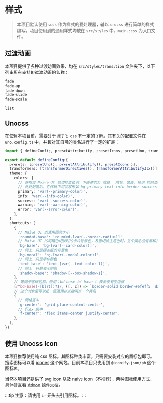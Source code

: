 # 样式

> 本项目默认使用 `scss` 作为样式的预处理器，辅以 `unocss` 进行简单的样式编写。项目使用到的通用样式均放在 `src/styles` 中，`main.scss` 为入口文件。

## 过渡动画

本项目提供了多种过渡动画效果，均在 `src/styles/transition` 文件夹下，以下列出所有支持的过渡动画的名称：
```bash
fade
fade-up
fade-down
fade-slide
fade-scale

list
```

## Unocss

在使用本项目前，需要对于 `原子化 css` 有一定的了解。其有关的配置文件在 `uno.config.ts` 中，并且对其自带的类名进行了一定的扩展：

```ts
import { defineConfig, presetAttributify, presetIcons, presetUno, transformerAttributifyJsx, transformerDirectives } from 'unocss'

export default defineConfig({
  presets: [presetUno(), presetAttributify(), presetIcons()],
  transformers: [transformerDirectives(), transformerAttributifyJsx()],
  theme: {
    colors: {
      // 获取到 Naive UI 使用的主色调、下面依次为 信息、 成功、警告、错误 的颜色。
      // 此处配置后，在代码中可以写形如 bg-primary text-info border-success 等样式类名
      primary: 'var(--primary-color)',
      info: 'var(--info-color)',
      success: 'var(--success-color)',
      warning: 'var(--warning-color)',
      error: 'var(--error-color)',
    },
  },
  shortcuts: [
    {
      // Naive UI 的通用圆角大小
      'rounded-base': 'rounded-[var(--border-radius)]',
      // Naive UI 的明暗色切换时的卡片背景色，及当切换主题色时，这个类名会有黑和白两种颜色
      'bg-base': 'bg-[var(--card-color)]',
      // 同上，只是模态框的背景色
      'bg-modal': 'bg-[var(--modal-color)]',
      // 同上，只是字体颜色
      'text-base': 'text-[var(--text-color-1)]',
      // 同上，只是表示阴影
      'shadow-base': 'shadow-[--box-shadow-1]',
    },
    // 等同于基础边框，使用：bd-base bd-base-l:表示仅有左边框
    [/^bd-base(-[blrt])?$/, ([, c]) => `border-solid border-#efeff5  dark:border-#ffffff1a ${c ? `border${c}-1` : `border-1`} `],
    // 这个对象里可以把一些通用样式抽离成一个类名
    {
      // 网格居中
      'g-center': 'grid place-content-center',
      // flex 居中
      'f-center': 'flex items-center justify-center',
    },
  ],
})
```

## 使用 Unocss Icon

本项目推荐使用纯 css 图标。其图标种类丰富，只需要安装对应的图标包即可。搜索图标可以看 [icones](https://icones.js.org/) 这个网站。目前本项目只使用到 `@iconify-json/ph` 这个图标库。

当然本项目还提供了 svg icon 以及 naive icon（不推荐），两种图标使用方式，具体请查看 [AtIcon](/components/at-icon) 组件文档。

:::tip
注意：请使用 `i-` 开头去引用图标。
:::

